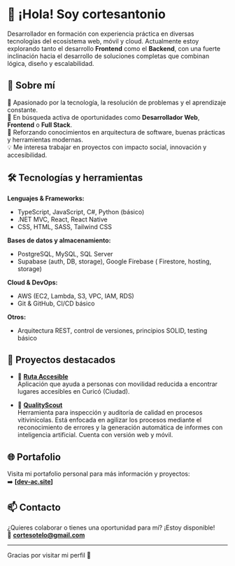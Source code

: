# 👋 ¡Hola! Soy cortesantonio

Desarrollador en formación con experiencia práctica en diversas tecnologías del ecosistema web, móvil y cloud. Actualmente estoy explorando tanto el desarrollo **Frontend** como el **Backend**, con una fuerte inclinación hacia el desarrollo de soluciones completas que combinan lógica, diseño y escalabilidad.

## 🚀 Sobre mí

🎯 Apasionado por la tecnología, la resolución de problemas y el aprendizaje constante.  
🔎 En búsqueda activa de oportunidades como **Desarrollador Web**, **Frontend** o **Full Stack**.  
🌱 Reforzando conocimientos en arquitectura de software, buenas prácticas y herramientas modernas.  
💡 Me interesa trabajar en proyectos con impacto social, innovación y accesibilidad.

## 🛠️ Tecnologías y herramientas

**Lenguajes & Frameworks:**  
- TypeScript, JavaScript, C#, Python (básico)  
- .NET MVC, React, React Native
- CSS, HTML, SASS, Tailwind CSS

**Bases de datos y almacenamiento:**  
- PostgreSQL, MySQL, SQL Server  
- Supabase (auth, DB, storage), Google Firebase ( Firestore, hosting, storage)  

**Cloud & DevOps:**  
- AWS (EC2, Lambda, S3, VPC, IAM, RDS)  
- Git & GitHub, CI/CD básico  

**Otros:**  
- Arquitectura REST, control de versiones, principios SOLID, testing básico

## 💼 Proyectos destacados

- 🔗 **[Ruta Accesible](https://github.com/cortesantonio/ruta-accesible)**  
  Aplicación que ayuda a personas con movilidad reducida a encontrar lugares accesibles en Curicó (Ciudad).

- 🔗 **[QualityScout](https://github.com/cortesantonio/QualityScout-Mobile)**  
 Herramienta para inspección y auditoría de calidad en procesos vitivinícolas. Está enfocada en agilizar los procesos mediante el reconocimiento de errores y la generación automática de informes con inteligencia artificial.
Cuenta con versión web y móvil.

## 🌐 Portafolio

Visita mi portafolio personal para más información y proyectos:  
➡️ **[[dev-ac.site](https://cortesantonio.site/)]**

## 📫 Contacto

¿Quieres colaborar o tienes una oportunidad para mí? ¡Estoy disponible!  
📧 **cortesotelo@gmail.com** 


---

Gracias por visitar mi perfil 🙌  

